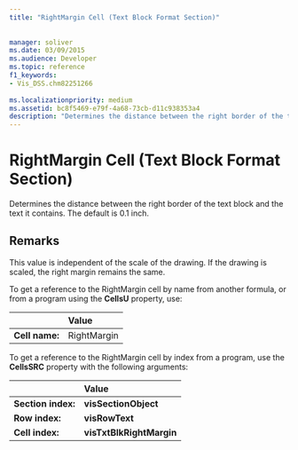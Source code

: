 ```yaml
---
title: "RightMargin Cell (Text Block Format Section)"
 
 
manager: soliver
ms.date: 03/09/2015
ms.audience: Developer
ms.topic: reference
f1_keywords:
- Vis_DSS.chm82251266
 
ms.localizationpriority: medium
ms.assetid: bc8f5469-e79f-4a68-73cb-d11c938353a4
description: "Determines the distance between the right border of the text block and the text it contains. The default is 0.1 inch."
---
```


# RightMargin Cell (Text Block Format Section)

Determines the distance between the right border of the text block and the text it contains. The default is 0.1 inch.
  
## Remarks

This value is independent of the scale of the drawing. If the drawing is scaled, the right margin remains the same.
  
To get a reference to the RightMargin cell by name from another formula, or from a program using the **CellsU** property, use: 
  
||Value |
|:-----|:-----|
| **Cell name:**  <br/> | RightMargin  <br/> |
   
To get a reference to the RightMargin cell by index from a program, use the **CellsSRC** property with the following arguments: 
  
||Value |
|:-----|:-----|
| **Section index:**  <br/> |**visSectionObject** <br/> |
| **Row index:**  <br/> |**visRowText** <br/> |
| **Cell index:**  <br/> |**visTxtBlkRightMargin** <br/> |
   

